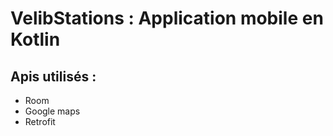 # VelibStations : Application mobile en Kotlin

## Apis utilisés : 
* Room 
* Google maps
* Retrofit
